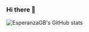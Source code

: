 ### Hi there 👋

<!--
**EsperanzaGB/EsperanzaGB** is a ✨ _special_ ✨ repository because its `README.md` (this file) appears on your GitHub profile.

Here are some ideas to get you started:

- 🔭 I’m currently working on ...
- 🌱 I’m currently learning ...
- 👯 I’m looking to collaborate on ...
- 🤔 I’m looking for help with ...
- 💬 Ask me about ...
- 📫 How to reach me: ...
- 😄 Pronouns: ...
- ⚡ Fun fact: ...
-->
![EsperanzaGB's GitHub stats](https://github-readme-stats.vercel.app/api?username=EsperanzaGB&hide=contribs,prs)
